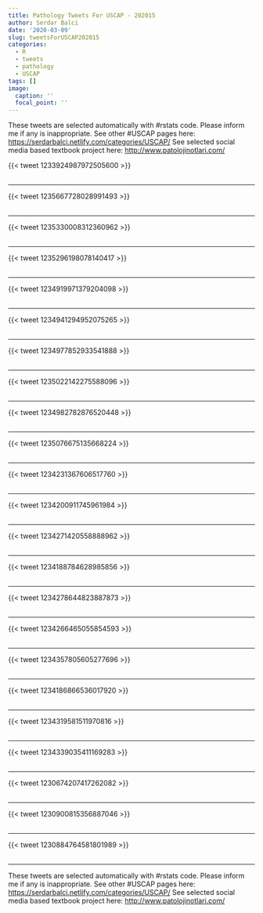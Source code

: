 ```yaml
---
title: Pathology Tweets For USCAP - 202015
author: Serdar Balci
date: '2020-03-09'
slug: tweetsForUSCAP202015
categories:
  - R
  - tweets
  - pathology
  - USCAP
tags: []
image:
  caption: ''
  focal_point: ''
---
```



These tweets are selected automatically with #rstats code. Please inform me if any is inappropriate.
See other #USCAP pages here: https://serdarbalci.netlify.com/categories/USCAP/ 
See selected social media based textbook project here: http://www.patolojinotlari.com/

{{< tweet 1233924987972505600 >}}
<br>
<br>
<hr>
{{< tweet 1235667728028991493 >}}
<br>
<br>
<hr>
{{< tweet 1235330008312360962 >}}
<br>
<br>
<hr>
{{< tweet 1235296198078140417 >}}
<br>
<br>
<hr>
{{< tweet 1234919971379204098 >}}
<br>
<br>
<hr>
{{< tweet 1234941294952075265 >}}
<br>
<br>
<hr>
{{< tweet 1234977852933541888 >}}
<br>
<br>
<hr>
{{< tweet 1235022142275588096 >}}
<br>
<br>
<hr>
{{< tweet 1234982782876520448 >}}
<br>
<br>
<hr>
{{< tweet 1235076675135668224 >}}
<br>
<br>
<hr>
{{< tweet 1234231367606517760 >}}
<br>
<br>
<hr>
{{< tweet 1234200911745961984 >}}
<br>
<br>
<hr>
{{< tweet 1234271420558888962 >}}
<br>
<br>
<hr>
{{< tweet 1234188784628985856 >}}
<br>
<br>
<hr>
{{< tweet 1234278644823887873 >}}
<br>
<br>
<hr>
{{< tweet 1234266465055854593 >}}
<br>
<br>
<hr>
{{< tweet 1234357805605277696 >}}
<br>
<br>
<hr>
{{< tweet 1234186866536017920 >}}
<br>
<br>
<hr>
{{< tweet 1234319581511970816 >}}
<br>
<br>
<hr>
{{< tweet 1234339035411169283 >}}
<br>
<br>
<hr>
{{< tweet 1230674207417262082 >}}
<br>
<br>
<hr>
{{< tweet 1230900815356887046 >}}
<br>
<br>
<hr>
{{< tweet 1230884764581801989 >}}
<br>
<br>
<hr>


These tweets are selected automatically with #rstats code. Please inform me if any is inappropriate.
See other #USCAP pages here: https://serdarbalci.netlify.com/categories/USCAP/ 
See selected social media based textbook project here: http://www.patolojinotlari.com/
